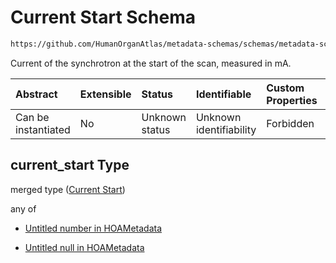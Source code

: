 # Current Start Schema

```txt
https://github.com/HumanOrganAtlas/metadata-schemas/schemas/metadata-schemas.json#/$defs/PublicScanMetadata/properties/current_start
```

Current of the synchrotron at the start of the scan, measured in mA.

| Abstract            | Extensible | Status         | Identifiable            | Custom Properties | Additional Properties | Access Restrictions | Defined In                                                                   |
| :------------------ | :--------- | :------------- | :---------------------- | :---------------- | :-------------------- | :------------------ | :--------------------------------------------------------------------------- |
| Can be instantiated | No         | Unknown status | Unknown identifiability | Forbidden         | Allowed               | none                | [metadata-schema.json\*](../out/metadata-schema.json "open original schema") |

## current\_start Type

merged type ([Current Start](metadata-schema-defs-publicscanmetadata-properties-current-start.md))

any of

* [Untitled number in HOAMetadata](metadata-schema-defs-publicscanmetadata-properties-current-start-anyof-0.md "check type definition")

* [Untitled null in HOAMetadata](metadata-schema-defs-publicscanmetadata-properties-current-start-anyof-1.md "check type definition")
